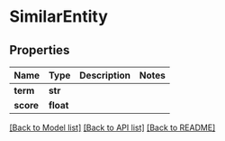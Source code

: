 # SimilarEntity


## Properties
Name | Type | Description | Notes
------------ | ------------- | ------------- | -------------
**term** | **str** |  | 
**score** | **float** |  | 

[[Back to Model list]](../README.md#documentation-for-models) [[Back to API list]](../README.md#documentation-for-api-endpoints) [[Back to README]](../README.md)



